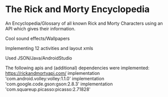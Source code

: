 # The Rick and Morty Encyclopedia

An Encyclopedia/Glossary of all known Rick and Morty Characters using an API which gives their information.

Cool sound effects/Wallpapers

Implementing 12 activities and layout xmls

Used JSON/Java/AndroidStudio

The following apis and (additional) dependencies were implemented:
  https://rickandmortyapi.com/
  implementation 'com.android.volley:volley:1.1.0'
  implementation 'com.google.code.gson:gson:2.8.3'
  implementation 'com.squareup.picasso:picasso:2.71828'
  
